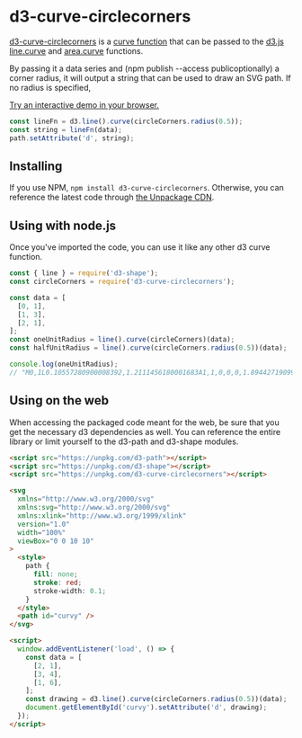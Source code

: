 # d3-curve-circlecorners

[d3-curve-circlecorners](https://github.com/carpiediem/d3-curve-circlecorners/tree/master) is a [curve function](https://github.com/d3/d3-shape/blob/v1.3.7/README.md#curves) that can be passed to the [d3.js](https://d3js.org/) [line.curve](https://github.com/d3/d3-shape/blob/v1.3.7/README.md#line_curve) and [area.curve](https://github.com/d3/d3-shape/blob/v1.3.7/README.md#area_curve) functions.

By passing it a data series and (npm publish --access publicoptionally) a corner radius, it will output a string that can be used to draw an SVG path. If no radius is specified,

[Try an interactive demo in your browser.](https://observablehq.com/@carpiediem/svg-paths-with-circular-corners)

```javascript
const lineFn = d3.line().curve(circleCorners.radius(0.5));
const string = lineFn(data);
path.setAttribute('d', string);
```

## Installing

If you use NPM, `npm install d3-curve-circlecorners`. Otherwise, you can reference the latest code through [the Unpackage CDN](https://unpkg.com/d3-curve-circlecorners).

## Using with node.js

Once you've imported the code, you can use it like any other d3 curve function.

```javascript
const { line } = require('d3-shape');
const circleCorners = require('d3-curve-circlecorners');

const data = [
  [0, 1],
  [1, 3],
  [2, 1],
];
const oneUnitRadius = line().curve(circleCorners)(data);
const halfUnitRadius = line().curve(circleCorners.radius(0.5))(data);

console.log(oneUnitRadius);
// "M0,1L0.10557280900008392,1.2111456180001683A1,1,0,0,0,1.8944271909999157,1.2111456180001683L2,1"
```

## Using on the web

When accessing the packaged code meant for the web, be sure that you get the necessary d3 dependencies as well. You can reference the entire library or limit yourself to the d3-path and d3-shape modules.

```html
<script src="https://unpkg.com/d3-path"></script>
<script src="https://unpkg.com/d3-shape"></script>
<script src="https://unpkg.com/d3-curve-circlecorners"></script>

<svg
  xmlns="http://www.w3.org/2000/svg"
  xmlns:svg="http://www.w3.org/2000/svg"
  xmlns:xlink="http://www.w3.org/1999/xlink"
  version="1.0"
  width="100%"
  viewBox="0 0 10 10"
>
  <style>
    path {
      fill: none;
      stroke: red;
      stroke-width: 0.1;
    }
  </style>
  <path id="curvy" />
</svg>

<script>
  window.addEventListener('load', () => {
    const data = [
      [2, 1],
      [3, 4],
      [1, 6],
    ];
    const drawing = d3.line().curve(circleCorners.radius(0.5))(data);
    document.getElementById('curvy').setAttribute('d', drawing);
  });
</script>
```
